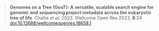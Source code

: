 <!--
Content to display on 
 - landing page;
 - help/about;
 - help/uses
-->

> **Genomes on a Tree (GoaT): A versatile, scalable search engine for genomic and sequencing project metadata across the eukaryotic tree of life**. Challis _et al._ 2023. Wellcome Open Res 2023, **8**:24 [doi:10.12688/wellcomeopenres.18658.1](https://doi.org/10.12688/wellcomeopenres.18658.1)
